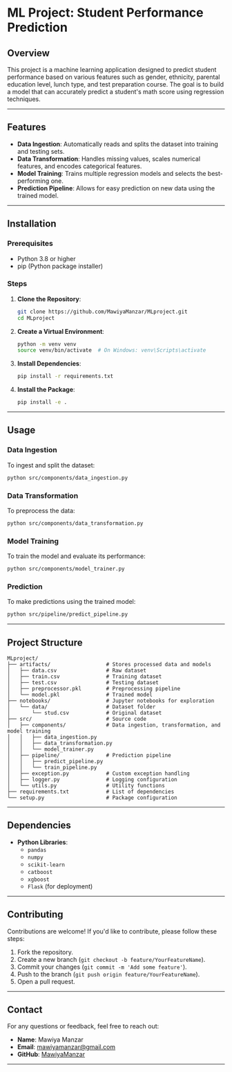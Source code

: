 # ML Project: Student Performance Prediction

## Overview

This project is a machine learning application designed to predict student performance based on various features such as gender, ethnicity, parental education level, lunch type, and test preparation course. The goal is to build a model that can accurately predict a student's math score using regression techniques.

---

## Features

- **Data Ingestion**: Automatically reads and splits the dataset into training and testing sets.
- **Data Transformation**: Handles missing values, scales numerical features, and encodes categorical features.
- **Model Training**: Trains multiple regression models and selects the best-performing one.
- **Prediction Pipeline**: Allows for easy prediction on new data using the trained model.

---

## Installation

### Prerequisites

- Python 3.8 or higher
- pip (Python package installer)

### Steps

1. **Clone the Repository**:
   ```bash
   git clone https://github.com/MawiyaManzar/MLproject.git
   cd MLproject
   ```

2. **Create a Virtual Environment**:
   ```bash
   python -m venv venv
   source venv/bin/activate  # On Windows: venv\Scripts\activate
   ```

3. **Install Dependencies**:
   ```bash
   pip install -r requirements.txt
   ```

4. **Install the Package**:
   ```bash
   pip install -e .
   ```

---

## Usage

### Data Ingestion

To ingest and split the dataset:
```bash
python src/components/data_ingestion.py
```

### Data Transformation

To preprocess the data:
```bash
python src/components/data_transformation.py
```

### Model Training

To train the model and evaluate its performance:
```bash
python src/components/model_trainer.py
```

### Prediction

To make predictions using the trained model:
```bash
python src/pipeline/predict_pipeline.py
```

---

## Project Structure

```
MLproject/
├── artifacts/                  # Stores processed data and models
│   ├── data.csv                # Raw dataset
│   ├── train.csv               # Training dataset
│   ├── test.csv                # Testing dataset
│   ├── preprocessor.pkl        # Preprocessing pipeline
│   └── model.pkl               # Trained model
├── notebooks/                  # Jupyter notebooks for exploration
│   └── data/                   # Dataset folder
│       └── stud.csv            # Original dataset
├── src/                        # Source code
│   ├── components/             # Data ingestion, transformation, and model training
│   │   ├── data_ingestion.py
│   │   ├── data_transformation.py
│   │   └── model_trainer.py
│   ├── pipeline/               # Prediction pipeline
│   │   ├── predict_pipeline.py
│   │   └── train_pipeline.py
│   ├── exception.py            # Custom exception handling
│   ├── logger.py               # Logging configuration
│   └── utils.py                # Utility functions
├── requirements.txt            # List of dependencies
└── setup.py                    # Package configuration
```

---

## Dependencies

- **Python Libraries**:
  - `pandas`
  - `numpy`
  - `scikit-learn`
  - `catboost`
  - `xgboost`
  - `Flask` (for deployment)

---

## Contributing

Contributions are welcome! If you'd like to contribute, please follow these steps:

1. Fork the repository.
2. Create a new branch (`git checkout -b feature/YourFeatureName`).
3. Commit your changes (`git commit -m 'Add some feature'`).
4. Push to the branch (`git push origin feature/YourFeatureName`).
5. Open a pull request.

---

## Contact

For any questions or feedback, feel free to reach out:

- **Name**: Mawiya Manzar
- **Email**: mawiyamanzar@gmail.com
- **GitHub**: [MawiyaManzar](https://github.com/MawiyaManzar)

---

